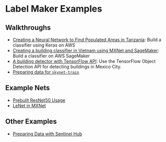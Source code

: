 # Label Maker Examples

## Walkthroughs

- [Creating a Neural Network to Find Populated Areas in Tanzania](walkthrough-classification-aws.md): Build a classifier using Keras on AWS
- [Creating a building classifier in Vietnam using MXNet and SageMaker](walkthrough-classification-mxnet-sagemaker.md): Build a classifier on AWS SageMaker
- [A building detector with TensorFlow API](walkthrough-tensorflow-object-detection.md): Use the TensorFlow Object Detection API for detecting buildings in Mexico City.
- [Preparing data for `skynet-train`](skynet-train-data-prep.md)

## Example Nets

- [Prebuilt ResNet50 Usage](nets/resnet.py)
- [LeNet in MXNet](nets/SageMaker_mx-lenet.ipynb)

## Other Examples

- [Preparing Data with Sentinel Hub](sentinel-hub.md)

